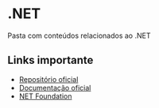 # .NET

Pasta com conteúdos relacionados ao .NET

## Links importante 
* [Repositório oficial](https://github.com/dotnet/core/blob/main/Documentation/core-repos.md)
* [Documentação oficial](https://docs.microsoft.com/pt-br/dotnet/)
* [NET Foundation](https://dotnetfoundation.org/)